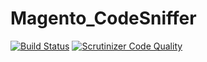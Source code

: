 Magento_CodeSniffer
===================

[![Build Status](https://api.travis-ci.org/adam-paterson/Magento_CodeSniffer.png?branch=master)](http://travis-ci.org/adam-paterson/Magento_CodeSniffer) [![Scrutinizer Code Quality](https://scrutinizer-ci.com/g/adam-paterson/Magento_CodeSniffer/badges/quality-score.png?b=master)](https://scrutinizer-ci.com/g/adam-paterson/Magento_CodeSniffer/?branch=master)

